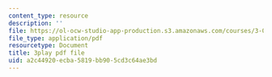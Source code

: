 ```yaml
---
content_type: resource
description: ''
file: https://ol-ocw-studio-app-production.s3.amazonaws.com/courses/3-054-cellular-solids-structure-properties-and-applications-spring-2015/a2c44920ecba5819bb905cd3c64ae3bd_bDnia4HJRqk.pdf
file_type: application/pdf
resourcetype: Document
title: 3play pdf file
uid: a2c44920-ecba-5819-bb90-5cd3c64ae3bd
---
```

